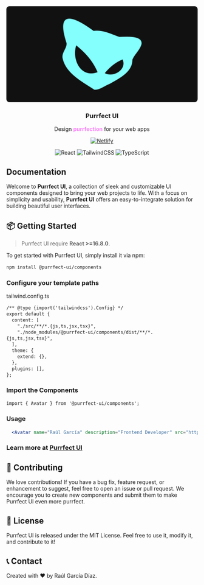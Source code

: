 <img src="https://raw.githubusercontent.com/Kuranio/purrfect-ui/refs/heads/master/public/images/logo-readme-preview.webp" alt="Purrfect logo preview" style="border-radius: 8px">


<div align="center">
  <h3 align="center">Purrfect UI</h3>

  <p align="center">
      Design <span style="font-weight: bold; color: #fd80fb;">purrfection</span> for your web apps
  </p>

  <div align="center">

  <a href="https://purrfect-ui.netlify.app/">

  ![Netlify](https://img.shields.io/badge/netlify-%23000000.svg?style=for-the-badge&logo=netlify&logoColor=#00C7B7)

  </a>

  </div>

  ![React](https://img.shields.io/badge/react-%2320232a.svg?style=for-the-badge&logo=react&logoColor=%2361DAFB)
  ![TailwindCSS](https://img.shields.io/badge/tailwindcss-%2338B2AC.svg?style=for-the-badge&logo=tailwind-css&logoColor=white)
  ![TypeScript](https://img.shields.io/badge/typescript-%23007ACC.svg?style=for-the-badge&logo=typescript&logoColor=white)
  
</div>


## Documentation

Welcome to **Purrfect UI**, a collection of sleek and customizable UI components designed to bring your web projects to life. With a focus on simplicity and usability, **Purrfect UI** offers an easy-to-integrate solution for building beautiful user interfaces.

## 📦 Getting Started

> Purrfect UI require **React >=16.8.0**.

To get started with Purrfect UI, simply install it via npm:

```bash
npm install @purrfect-ui/components
```

### Configure your template paths
tailwind.config.ts
```tsx
/** @type {import('tailwindcss').Config} */
export default {
  content: [
    "./src/**/*.{js,ts,jsx,tsx}",
    "./node_modules/@purrfect-ui/components/dist/**/*.{js,ts,jsx,tsx}",
  ],
  theme: {
    extend: {},
  },
  plugins: [],
};
```

### Import the Components

```tsx
import { Avatar } from '@purrfect-ui/components';
```

### Usage

```jsx
  <Avatar name="Raúl García" description="Frontend Developer" src="https://unavatar.io/github/kuranio" />
```

### Learn more at <a href="https://purrfect-ui.netlify.app/" target="_blank"> Purrfect UI </a>

## 🌱 Contributing

We love contributions! If you have a bug fix, feature request, or enhancement to suggest, feel free to open an issue or pull request. We encourage you to create new components and submit them to make Purrfect UI even more purrfect.

## 📝 License
Purrfect UI is released under the MIT License. Feel free to use it, modify it, and contribute to it!

## 📞 Contact
Created with ❤️ by Raúl García Díaz.